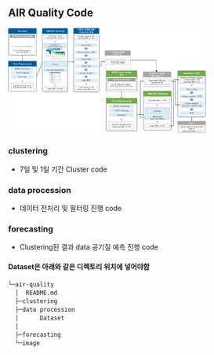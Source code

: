 ## AIR Quality Code

<img src="image/Architecture.jpg" width="80%" height="80%">


### clustering

- 7일 및 1일 기간 Cluster code

### data procession

- 데이터 전처리 및 필터링 진행 code

### forecasting

- Clustering된 결과 data 공기질 예측 진행 code

#### Dataset은 아래와 같은 디렉토리 위치에 넣어야함

```sh
└─air-quality
  │  README.md
  ├─clustering
  ├─data procession
  │      Dataset
  │      
  ├─forecasting
  └─image

```
<br>